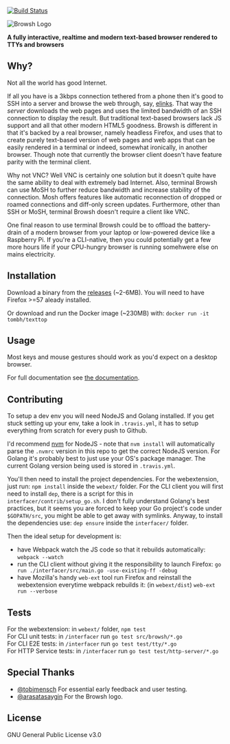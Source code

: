 [![Build Status](https://travis-ci.org/tombh/texttop.svg?branch=master)](https://travis-ci.org/tombh/texttop)

![Browsh Logo](https://www.brow.sh/assets/images/browsh-header.jpg)

**A fully interactive, realtime and modern text-based browser rendered to TTYs and browsers**

## Why?

Not all the world has good Internet.

If all you have is a 3kbps connection tethered from a phone
then it's good to SSH into a server and browse the web through, say,
[elinks](https://github.com/tombh/texttop/issues/17). That way the
_server_ downloads the web pages and uses the limited bandwidth of an
SSH connection to display the result. But traditional text-based browsers
lack JS support and all that other modern HTML5 goodness. Browsh is different
in that it's backed by a real browser, namely headless Firefox, and uses that
to create purely text-based version of web pages and web apps that can be easily
rendered in a terminal or indeed, somewhat ironically, in another browser. Though note that currently the browser client doesn't have feature parity with the terminal client.

Why not VNC? Well VNC is certainly one solution but it doesn't quite
have the same ability to deal with extremely bad Internet. Also,
terminal Browsh can use MoSH to further reduce bandwidth and increase stability
of the connection. Mosh offers features like automatic
reconnection of dropped or roamed connections and diff-only screen updates.
Furthermore, other than SSH or MoSH, terminal Browsh doesn't require a client
like VNC.

One final reason to use terminal Browsh could be to offload the battery-drain of a modern
browser from your laptop or low-powered device like a Raspberry Pi. If you're a CLI-native,
then you could potentially get a few more hours life if your CPU-hungry browser
is running somehwere else on mains electricity.

## Installation

Download a binary from the [releases](https://github.com/tombh/texttop/releases) (~2-6MB).
You will need to have Firefox >=57 aleady installed.

Or download and run the Docker image (~230MB) with:
    `docker run -it tombh/texttop`

## Usage
Most keys and mouse gestures should work as you'd expect on a desktop
browser.

For full documentation see [the documentation](https://www.brow.sh/docs/introduction/).

## Contributing
To setup a dev env you will need NodeJS and Golang installed. If you get stuck
setting up your env, take a look in `.travis.yml`, it has to setup everything
from scratch for every push to Github.

I'd recommend [nvm](https://github.com/creationix/nvm) for NodeJS - note that
`nvm install` will automatically parse the `.nvmrc` version in this repo to get
the correct NodeJS version. For Golang it's probably best to just use your OS's
package manager. The current Golang version being used is stored in `.travis.yml`.

You'll then need to install the project dependencies. For the webextension, just
run: `npm install` inside the `webext/` folder. For the CLI client you will first
need to install `dep`, there is a script for this in `interfacer/contrib/setup_go.sh`.
I don't fully understand Golang's best practices, but it seems you are forced to
keep your Go project's code under `$GOPATH/src`, you might be able to get away
with symlinks. Anyway, to install the dependencies use: `dep ensure` inside the
`interfacer/` folder.

Then the ideal setup for development is:
  * have Webpack watch the JS code so that it rebuilds automatically:
    `webpack --watch`
  * run the CLI client without giving it the responsibility to launch Firefox:
    `go run ./interfacer/src/main.go -use-existing-ff -debug`
  * have Mozilla's handy `web-ext` tool run Firefox and reinstall the
    webextension everytime webpack rebuilds it: (in `webext/dist`)
    `web-ext run --verbose`

## Tests

For the webextension: in `webext/` folder, `npm test`    
For CLI unit tests: in `/interfacer` run `go test src/browsh/*.go`    
For CLI E2E tests: in `/interfacer` run `go test test/tty/*.go`    
For HTTP Service tests: in `/interfacer` run `go test test/http-server/*.go`    

## Special Thanks
  * [@tobimensch](https://github.com/tobimensch) For essential early feedback and user testing.
  * [@arasatasaygin](https://github.com/arasatasaygin) For the Browsh logo.

## License
GNU General Public License v3.0
